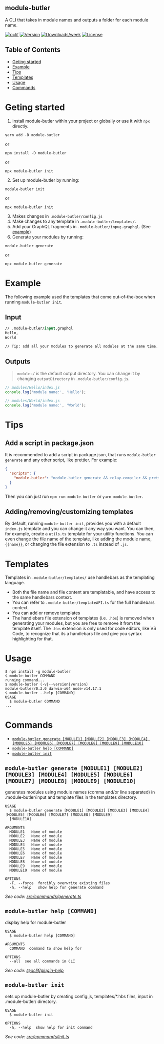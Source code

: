 ## module-butler

A CLI that takes in module names and outputs a folder for each module name.

[![oclif](https://img.shields.io/badge/cli-oclif-brightgreen.svg)](https://oclif.io)
[![Version](https://img.shields.io/npm/v/module-butler.svg)](https://npmjs.org/package/module-butler)
[![Downloads/week](https://img.shields.io/npm/dw/module-butler.svg)](https://npmjs.org/package/module-butler)
[![License](https://img.shields.io/npm/l/module-butler.svg)](https://github.com/richardguerre/module-butler/blob/master/package.json)

## Table of Contents

<!-- toc -->
* [Geting started](#geting-started)
* [Example](#example)
* [Tips](#tips)
* [Templates](#templates)
* [Usage](#usage)
* [Commands](#commands)
<!-- tocstop -->

# Geting started

1. Install module-butler within your project or globally or use it with `npx` directly.

```
yarn add -D module-butler
```

or

```
npm install -D module-butler
```

or

```
npx module-butler init
```

2. Set up module-butler by running:

```
module-butler init
```

or

```
npx module-butler init
```

3. Makes changes in `.module-butler/config.js`
4. Make changes to any template in `.module-butler/templates/`.
5. Add your GraphQL fragments in `.module-butler/inpug.graphql`. (See [example](#example))
6. Generate your modules by running:

```
module-butler generate
```

or

```
npx module-butler generate
```

# Example

The following example used the templates that come out-of-the-box when running `module-butler init`.

## Input

```graphql
// .module-butler/input.graphql
Hello,
World

// Tip: add all your modules to generate all modules at the same time.
```

## Outputs

> `modules/` is the default output directory. You can change it by changing `outputDirectory` in `.module-butler/config.js`.

```js
// modules/Hello/index.js
console.log('module name:', 'Hello');
```

```js
// modules/World/index.js
console.log('module name:', 'World');
```

# Tips

## Add a script in package.json

It is recommended to add a script in package.json, that runs `module-butler generate` and any other script, like prettier.
For example:

```json
{
  "scripts": {
    "module-butler": "module-butler generate && relay-compiler && prettier --write modules/"
  }
}
```

Then you can just run `npm run module-butler` or `yarn module-butler`.

## Adding/removing/customizing templates

By default, running `module-butler init`, provides you with a default `index.js` template and you can change it any way you want. You can then, for example, create a `utils.ts` template for your utility functions. You can even change the file name of the template, like adding the module name, `{{name}}`, or changing the file extension to `.ts` instead of `.js`.

# Templates

Templates in `.module-butler/templates/` use handlebars as the templating language.

- Both the file name and file content are templatable, and have access to the same handlebars context.
- You can refer to `.module-butler/templateAPI.ts` for the full handlebars context.
- You can add or remove templates
- The handlebars file extension of templates (i.e. `.hbs`) is removed when generating your modules, but you are free to remove it from the template itself. The `.hbs` extension is only used for code editors, like VS Code, to recognize that its a handlebars file and give you syntax highlighting for that.

# Usage

<!-- usage -->
```sh-session
$ npm install -g module-butler
$ module-butler COMMAND
running command...
$ module-butler (-v|--version|version)
module-butler/0.3.0 darwin-x64 node-v14.17.1
$ module-butler --help [COMMAND]
USAGE
  $ module-butler COMMAND
...
```
<!-- usagestop -->

# Commands

<!-- commands -->
* [`module-butler generate [MODULE1] [MODULE2] [MODULE3] [MODULE4] [MODULE5] [MODULE6] [MODULE7] [MODULE8] [MODULE9] [MODULE10]`](#module-butler-generate-module1-module2-module3-module4-module5-module6-module7-module8-module9-module10)
* [`module-butler help [COMMAND]`](#module-butler-help-command)
* [`module-butler init`](#module-butler-init)

## `module-butler generate [MODULE1] [MODULE2] [MODULE3] [MODULE4] [MODULE5] [MODULE6] [MODULE7] [MODULE8] [MODULE9] [MODULE10]`

generates modules using module names (comma and/or line separated) in .module-butler/input and template files in the templates directory.

```
USAGE
  $ module-butler generate [MODULE1] [MODULE2] [MODULE3] [MODULE4] [MODULE5] [MODULE6] [MODULE7] [MODULE8] [MODULE9] 
  [MODULE10]

ARGUMENTS
  MODULE1   Name of module
  MODULE2   Name of module
  MODULE3   Name of module
  MODULE4   Name of module
  MODULE5   Name of module
  MODULE6   Name of module
  MODULE7   Name of module
  MODULE8   Name of module
  MODULE9   Name of module
  MODULE10  Name of module

OPTIONS
  -F, --force  forcibly overwrite existing files
  -h, --help   show help for generate command
```

_See code: [src/commands/generate.ts](https://github.com/richardguerre/module-butler/blob/v0.3.0/src/commands/generate.ts)_

## `module-butler help [COMMAND]`

display help for module-butler

```
USAGE
  $ module-butler help [COMMAND]

ARGUMENTS
  COMMAND  command to show help for

OPTIONS
  --all  see all commands in CLI
```

_See code: [@oclif/plugin-help](https://github.com/oclif/plugin-help/blob/v3.2.2/src/commands/help.ts)_

## `module-butler init`

sets up module-butler by creating config.js, templates/*.hbs files, input in .module-butler/ directory.

```
USAGE
  $ module-butler init

OPTIONS
  -h, --help  show help for init command
```

_See code: [src/commands/init.ts](https://github.com/richardguerre/module-butler/blob/v0.3.0/src/commands/init.ts)_
<!-- commandsstop -->
